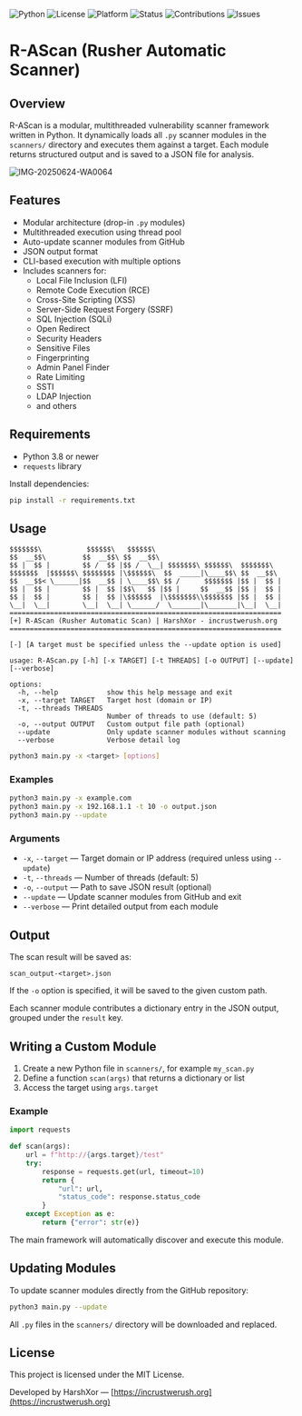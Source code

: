 ![Python](https://img.shields.io/badge/python-3.8%2B-blue.svg)
![License](https://img.shields.io/badge/license-MIT-green.svg)
![Platform](https://img.shields.io/badge/platform-Linux%20%7C%20Windows-lightgrey.svg)
![Status](https://img.shields.io/badge/status-active-brightgreen.svg)
![Contributions](https://img.shields.io/badge/contributions-welcome-orange.svg)
![Issues](https://img.shields.io/badge/issues-open-important.svg)

# R-AScan (Rusher Automatic Scanner)

## Overview

R-AScan is a modular, multithreaded vulnerability scanner framework written in Python. It dynamically loads all `.py` scanner modules in the `scanners/` directory and executes them against a target. Each module returns structured output and is saved to a JSON file for analysis.

![IMG-20250624-WA0064](https://github.com/user-attachments/assets/622d7ff2-869b-4a90-9263-d4ecc7ecf75d)


## Features

- Modular architecture (drop-in `.py` modules)
- Multithreaded execution using thread pool
- Auto-update scanner modules from GitHub
- JSON output format
- CLI-based execution with multiple options
- Includes scanners for:
  - Local File Inclusion (LFI)
  - Remote Code Execution (RCE)
  - Cross-Site Scripting (XSS)
  - Server-Side Request Forgery (SSRF)
  - SQL Injection (SQLi)
  - Open Redirect
  - Security Headers
  - Sensitive Files
  - Fingerprinting
  - Admin Panel Finder
  - Rate Limiting
  - SSTI
  - LDAP Injection
  - and others

## Requirements

- Python 3.8 or newer
- `requests` library

Install dependencies:

```bash
pip install -r requirements.txt
````

## Usage

```
$$$$$$$\           $$$$$$\   $$$$$$\                               
$$  __$$\         $$  __$$\ $$  __$$\                              
$$ |  $$ |        $$ /  $$ |$$ /  \__| $$$$$$$\ $$$$$$\  $$$$$$$\  
$$$$$$$  |$$$$$$\ $$$$$$$$ |\$$$$$$\  $$  _____|\____$$\ $$  __$$\ 
$$  __$$< \______|$$  __$$ | \____$$\ $$ /      $$$$$$$ |$$ |  $$ |
$$ |  $$ |        $$ |  $$ |$$\   $$ |$$ |     $$  __$$ |$$ |  $$ |
$$ |  $$ |        $$ |  $$ |\$$$$$$  |\$$$$$$$\\$$$$$$$ |$$ |  $$ |
\__|  \__|        \__|  \__| \______/  \_______|\_______|\__|  \__|
===================================================================
[+] R-AScan (Rusher Automatic Scan) | HarshXor - incrustwerush.org
===================================================================

[-] [A target must be specified unless the --update option is used]

usage: R-AScan.py [-h] [-x TARGET] [-t THREADS] [-o OUTPUT] [--update] [--verbose]

options:
  -h, --help            show this help message and exit
  -x, --target TARGET   Target host (domain or IP)
  -t, --threads THREADS
                        Number of threads to use (default: 5)
  -o, --output OUTPUT   Custom output file path (optional)
  --update              Only update scanner modules without scanning
  --verbose             Verbose detail log
```

```bash
python3 main.py -x <target> [options]
```

### Examples

```bash
python3 main.py -x example.com
python3 main.py -x 192.168.1.1 -t 10 -o output.json
python3 main.py --update
```

### Arguments

* `-x`, `--target` — Target domain or IP address (required unless using `--update`)
* `-t`, `--threads` — Number of threads (default: 5)
* `-o`, `--output` — Path to save JSON result (optional)
* `--update` — Update scanner modules from GitHub and exit
* `--verbose` — Print detailed output from each module

## Output

The scan result will be saved as:

```
scan_output-<target>.json
```

If the `-o` option is specified, it will be saved to the given custom path.

Each scanner module contributes a dictionary entry in the JSON output, grouped under the `result` key.

## Writing a Custom Module

1. Create a new Python file in `scanners/`, for example `my_scan.py`
2. Define a function `scan(args)` that returns a dictionary or list
3. Access the target using `args.target`

### Example

```python
import requests

def scan(args):
    url = f"http://{args.target}/test"
    try:
        response = requests.get(url, timeout=10)
        return {
            "url": url,
            "status_code": response.status_code
        }
    except Exception as e:
        return {"error": str(e)}
```

The main framework will automatically discover and execute this module.

## Updating Modules

To update scanner modules directly from the GitHub repository:

```bash
python3 main.py --update
```

All `.py` files in the `scanners/` directory will be downloaded and replaced.

## License

This project is licensed under the MIT License.

Developed by HarshXor — [https://incrustwerush.org](https://incrustwerush.org)
